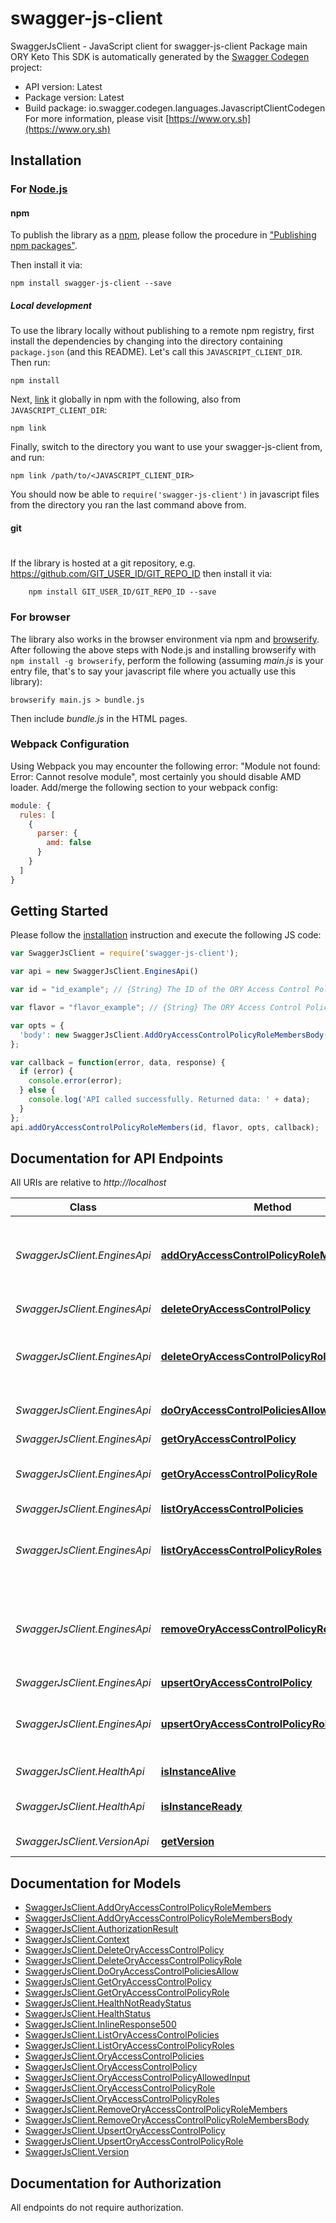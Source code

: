 # swagger-js-client

SwaggerJsClient - JavaScript client for swagger-js-client
Package main ORY Keto
This SDK is automatically generated by the [Swagger Codegen](https://github.com/swagger-api/swagger-codegen) project:

- API version: Latest
- Package version: Latest
- Build package: io.swagger.codegen.languages.JavascriptClientCodegen
For more information, please visit [https://www.ory.sh](https://www.ory.sh)

## Installation

### For [Node.js](https://nodejs.org/)

#### npm

To publish the library as a [npm](https://www.npmjs.com/),
please follow the procedure in ["Publishing npm packages"](https://docs.npmjs.com/getting-started/publishing-npm-packages).

Then install it via:

```shell
npm install swagger-js-client --save
```

##### Local development

To use the library locally without publishing to a remote npm registry, first install the dependencies by changing 
into the directory containing `package.json` (and this README). Let's call this `JAVASCRIPT_CLIENT_DIR`. Then run:

```shell
npm install
```

Next, [link](https://docs.npmjs.com/cli/link) it globally in npm with the following, also from `JAVASCRIPT_CLIENT_DIR`:

```shell
npm link
```

Finally, switch to the directory you want to use your swagger-js-client from, and run:

```shell
npm link /path/to/<JAVASCRIPT_CLIENT_DIR>
```

You should now be able to `require('swagger-js-client')` in javascript files from the directory you ran the last 
command above from.

#### git
#
If the library is hosted at a git repository, e.g.
https://github.com/GIT_USER_ID/GIT_REPO_ID
then install it via:

```shell
    npm install GIT_USER_ID/GIT_REPO_ID --save
```

### For browser

The library also works in the browser environment via npm and [browserify](http://browserify.org/). After following
the above steps with Node.js and installing browserify with `npm install -g browserify`,
perform the following (assuming *main.js* is your entry file, that's to say your javascript file where you actually 
use this library):

```shell
browserify main.js > bundle.js
```

Then include *bundle.js* in the HTML pages.

### Webpack Configuration

Using Webpack you may encounter the following error: "Module not found: Error:
Cannot resolve module", most certainly you should disable AMD loader. Add/merge
the following section to your webpack config:

```javascript
module: {
  rules: [
    {
      parser: {
        amd: false
      }
    }
  ]
}
```

## Getting Started

Please follow the [installation](#installation) instruction and execute the following JS code:

```javascript
var SwaggerJsClient = require('swagger-js-client');

var api = new SwaggerJsClient.EnginesApi()

var id = "id_example"; // {String} The ID of the ORY Access Control Policy Role.

var flavor = "flavor_example"; // {String} The ORY Access Control Policy flavor. Can be \"regex\" and \"exact\".

var opts = { 
  'body': new SwaggerJsClient.AddOryAccessControlPolicyRoleMembersBody() // {AddOryAccessControlPolicyRoleMembersBody} 
};

var callback = function(error, data, response) {
  if (error) {
    console.error(error);
  } else {
    console.log('API called successfully. Returned data: ' + data);
  }
};
api.addOryAccessControlPolicyRoleMembers(id, flavor, opts, callback);

```

## Documentation for API Endpoints

All URIs are relative to *http://localhost*

Class | Method | HTTP request | Description
------------ | ------------- | ------------- | -------------
*SwaggerJsClient.EnginesApi* | [**addOryAccessControlPolicyRoleMembers**](docs/EnginesApi.md#addOryAccessControlPolicyRoleMembers) | **PUT** /engines/ory/{flavor}/roles/{id}/members | Add a member to an ORY Access Control Policy Role
*SwaggerJsClient.EnginesApi* | [**deleteOryAccessControlPolicy**](docs/EnginesApi.md#deleteOryAccessControlPolicy) | **DELETE** /engines/ory/{flavor}/policies/{id} | 
*SwaggerJsClient.EnginesApi* | [**deleteOryAccessControlPolicyRole**](docs/EnginesApi.md#deleteOryAccessControlPolicyRole) | **DELETE** /engines/ory/{flavor}/roles/{id} | Delete an ORY Access Control Policy Role
*SwaggerJsClient.EnginesApi* | [**doOryAccessControlPoliciesAllow**](docs/EnginesApi.md#doOryAccessControlPoliciesAllow) | **GET** /engines/ory/{flavor}/allowed | Check if a request is allowed
*SwaggerJsClient.EnginesApi* | [**getOryAccessControlPolicy**](docs/EnginesApi.md#getOryAccessControlPolicy) | **GET** /engines/ory/{flavor}/policies/{id} | 
*SwaggerJsClient.EnginesApi* | [**getOryAccessControlPolicyRole**](docs/EnginesApi.md#getOryAccessControlPolicyRole) | **GET** /engines/ory/{flavor}/roles/{id} | Get an ORY Access Control Policy Role
*SwaggerJsClient.EnginesApi* | [**listOryAccessControlPolicies**](docs/EnginesApi.md#listOryAccessControlPolicies) | **GET** /engines/ory/{flavor}/policies | 
*SwaggerJsClient.EnginesApi* | [**listOryAccessControlPolicyRoles**](docs/EnginesApi.md#listOryAccessControlPolicyRoles) | **GET** /engines/ory/{flavor}/roles | List ORY Access Control Policy Roles
*SwaggerJsClient.EnginesApi* | [**removeOryAccessControlPolicyRoleMembers**](docs/EnginesApi.md#removeOryAccessControlPolicyRoleMembers) | **DELETE** /engines/ory/{flavor}/roles/{id}/members | Remove a member from an ORY Access Control Policy Role
*SwaggerJsClient.EnginesApi* | [**upsertOryAccessControlPolicy**](docs/EnginesApi.md#upsertOryAccessControlPolicy) | **PUT** /engines/ory/{flavor}/policies | 
*SwaggerJsClient.EnginesApi* | [**upsertOryAccessControlPolicyRole**](docs/EnginesApi.md#upsertOryAccessControlPolicyRole) | **PUT** /engines/ory/{flavor}/roles | Upsert an ORY Access Control Policy Role
*SwaggerJsClient.HealthApi* | [**isInstanceAlive**](docs/HealthApi.md#isInstanceAlive) | **GET** /health/alive | Check alive status
*SwaggerJsClient.HealthApi* | [**isInstanceReady**](docs/HealthApi.md#isInstanceReady) | **GET** /health/ready | Check readiness status
*SwaggerJsClient.VersionApi* | [**getVersion**](docs/VersionApi.md#getVersion) | **GET** /version | Get service version


## Documentation for Models

 - [SwaggerJsClient.AddOryAccessControlPolicyRoleMembers](docs/AddOryAccessControlPolicyRoleMembers.md)
 - [SwaggerJsClient.AddOryAccessControlPolicyRoleMembersBody](docs/AddOryAccessControlPolicyRoleMembersBody.md)
 - [SwaggerJsClient.AuthorizationResult](docs/AuthorizationResult.md)
 - [SwaggerJsClient.Context](docs/Context.md)
 - [SwaggerJsClient.DeleteOryAccessControlPolicy](docs/DeleteOryAccessControlPolicy.md)
 - [SwaggerJsClient.DeleteOryAccessControlPolicyRole](docs/DeleteOryAccessControlPolicyRole.md)
 - [SwaggerJsClient.DoOryAccessControlPoliciesAllow](docs/DoOryAccessControlPoliciesAllow.md)
 - [SwaggerJsClient.GetOryAccessControlPolicy](docs/GetOryAccessControlPolicy.md)
 - [SwaggerJsClient.GetOryAccessControlPolicyRole](docs/GetOryAccessControlPolicyRole.md)
 - [SwaggerJsClient.HealthNotReadyStatus](docs/HealthNotReadyStatus.md)
 - [SwaggerJsClient.HealthStatus](docs/HealthStatus.md)
 - [SwaggerJsClient.InlineResponse500](docs/InlineResponse500.md)
 - [SwaggerJsClient.ListOryAccessControlPolicies](docs/ListOryAccessControlPolicies.md)
 - [SwaggerJsClient.ListOryAccessControlPolicyRoles](docs/ListOryAccessControlPolicyRoles.md)
 - [SwaggerJsClient.OryAccessControlPolicies](docs/OryAccessControlPolicies.md)
 - [SwaggerJsClient.OryAccessControlPolicy](docs/OryAccessControlPolicy.md)
 - [SwaggerJsClient.OryAccessControlPolicyAllowedInput](docs/OryAccessControlPolicyAllowedInput.md)
 - [SwaggerJsClient.OryAccessControlPolicyRole](docs/OryAccessControlPolicyRole.md)
 - [SwaggerJsClient.OryAccessControlPolicyRoles](docs/OryAccessControlPolicyRoles.md)
 - [SwaggerJsClient.RemoveOryAccessControlPolicyRoleMembers](docs/RemoveOryAccessControlPolicyRoleMembers.md)
 - [SwaggerJsClient.RemoveOryAccessControlPolicyRoleMembersBody](docs/RemoveOryAccessControlPolicyRoleMembersBody.md)
 - [SwaggerJsClient.UpsertOryAccessControlPolicy](docs/UpsertOryAccessControlPolicy.md)
 - [SwaggerJsClient.UpsertOryAccessControlPolicyRole](docs/UpsertOryAccessControlPolicyRole.md)
 - [SwaggerJsClient.Version](docs/Version.md)


## Documentation for Authorization

 All endpoints do not require authorization.

